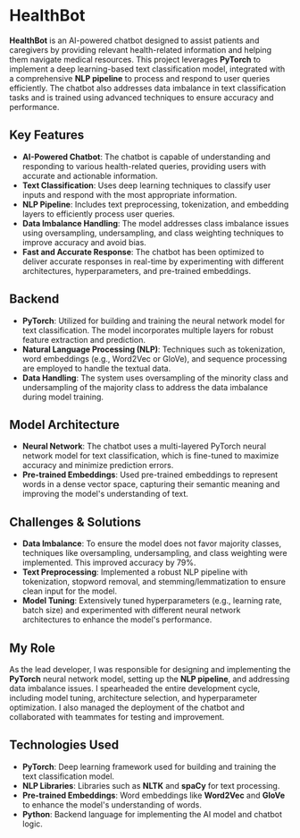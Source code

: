 # HealthBot

**HealthBot** is an AI-powered chatbot designed to assist patients and caregivers by providing relevant health-related information and helping them navigate medical resources. This project leverages **PyTorch** to implement a deep learning-based text classification model, integrated with a comprehensive **NLP pipeline** to process and respond to user queries efficiently. The chatbot also addresses data imbalance in text classification tasks and is trained using advanced techniques to ensure accuracy and performance.

## Key Features

- **AI-Powered Chatbot**: The chatbot is capable of understanding and responding to various health-related queries, providing users with accurate and actionable information.
- **Text Classification**: Uses deep learning techniques to classify user inputs and respond with the most appropriate information.
- **NLP Pipeline**: Includes text preprocessing, tokenization, and embedding layers to efficiently process user queries.
- **Data Imbalance Handling**: The model addresses class imbalance issues using oversampling, undersampling, and class weighting techniques to improve accuracy and avoid bias.
- **Fast and Accurate Response**: The chatbot has been optimized to deliver accurate responses in real-time by experimenting with different architectures, hyperparameters, and pre-trained embeddings.

## Backend

- **PyTorch**: Utilized for building and training the neural network model for text classification. The model incorporates multiple layers for robust feature extraction and prediction.
- **Natural Language Processing (NLP)**: Techniques such as tokenization, word embeddings (e.g., Word2Vec or GloVe), and sequence processing are employed to handle the textual data.
- **Data Handling**: The system uses oversampling of the minority class and undersampling of the majority class to address the data imbalance during model training.

## Model Architecture

- **Neural Network**: The chatbot uses a multi-layered PyTorch neural network model for text classification, which is fine-tuned to maximize accuracy and minimize prediction errors.
- **Pre-trained Embeddings**: Used pre-trained embeddings to represent words in a dense vector space, capturing their semantic meaning and improving the model's understanding of text.

## Challenges & Solutions

- **Data Imbalance**: To ensure the model does not favor majority classes, techniques like oversampling, undersampling, and class weighting were implemented. This improved accuracy by 79%.
- **Text Preprocessing**: Implemented a robust NLP pipeline with tokenization, stopword removal, and stemming/lemmatization to ensure clean input for the model.
- **Model Tuning**: Extensively tuned hyperparameters (e.g., learning rate, batch size) and experimented with different neural network architectures to enhance the model's performance.

## My Role

As the lead developer, I was responsible for designing and implementing the **PyTorch** neural network model, setting up the **NLP pipeline**, and addressing data imbalance issues. I spearheaded the entire development cycle, including model tuning, architecture selection, and hyperparameter optimization. I also managed the deployment of the chatbot and collaborated with teammates for testing and improvement.

## Technologies Used

- **PyTorch**: Deep learning framework used for building and training the text classification model.
- **NLP Libraries**: Libraries such as **NLTK** and **spaCy** for text processing.
- **Pre-trained Embeddings**: Word embeddings like **Word2Vec** and **GloVe** to enhance the model's understanding of words.
- **Python**: Backend language for implementing the AI model and chatbot logic.

